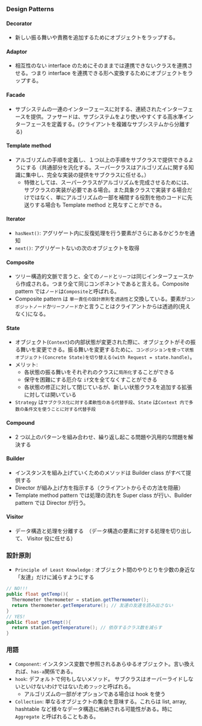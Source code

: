 ### Design Patterns

#### Decorator

- 新しい振る舞いや責務を追加するためにオブジェクトをラップする。

#### Adaptor

- 相互性のない interface のためにそのままでは連携できないクラスを連携させる。つまり interface を連携できる形へ変換するためにオブジェクトをラップする。

#### Facade

- サブシステムの一連のインターフェースに対する、連続されたインターフェースを提供。ファサードは、サブシステムをより使いやすくする高水準インターフェースを定義する。(クライアントを複雑なサブシステムから分離する)

#### Template method

- アルゴリズムの手順を定義し、１つ以上の手順をサブクラスで提供できるようにする（共通部分を汎化する。スーパークラスはアルゴリズムに関する知識に集中し、完全な実装の提供をサブクラスに任せる。）
  - 特徴としては、スーパークラスがアルゴリズムを完成させるためには、サブクラスの実装が必要である場合。また具象クラスで実装する場合だけではなく、単にアルゴリズムの一部を補間する役割を他のコードに先送りする場合も Template method と見なすことができる。

#### Iterator

- `hasNext()`: アグリゲート内に反復処理を行う要素がさらにあるかどうかを通知
- `next()`: アグリゲートないの次のオブジェクトを取得

#### Composite

- ツリー構造的文脈で言うと、全ての`ノード`と`リーフ`は同じインターフェースから作成される。つまり全て同じコンポネントであると言える。Composite pattern では`ノード`は`Composite`と呼ばれる。
- Composite pattern は `単一責任の設計原則`を`透過性`と交換している。要素が`コンポジットノード`か`リーフノード`かと言うことはクライアントからは透過的(見えなく)になる。

#### State

- オブジェクト(`Context`)の内部状態が変更された際に、オブジェクトがその振る舞いを変更できる。振る舞いを変更するために、`コンポジションを使って状態オブジェクト(Concrete State)を切り替える(with Request = state.handle)`。
- メリット:
  - 各状態の振る舞いをそれぞれのクラスに`局所化`することができる
  - 保守を困難にする厄介な `if`文を全てなくすことができる
  - 各状態の修正に対して閉じているが、新しい状態クラスを追加する拡張に対しては開いている
- `Strategy` は`サブクラス化に対する柔軟性のある代替手段`、`State` は`Context 内で多数の条件文を使うことに対する代替手段`

#### Compound

- 2 つ以上のパターンを組み合わせ、繰り返し起こる問題や汎用的な問題を解決する

#### Builder

- インスタンスを組み上げていくためのメソッドは Builder class がすべて提供する
- Director が組み上げ方を指示する（クライアントからその方法を隠蔽）
- Template method pattern では処理の流れを Super class が行い、Builder pattern では Director が行う。

#### Visitor

- データ構造と処理を分離する　（データ構造の要素に対する処理を切り出して、 Visitor 役に任せる）

### 設計原則

- `Principle of Least Knowledge` : オブジェクト間のやりとりを少数の身近な「友達」だけに減らすようにする

```java
// NO!!!
public float getTemp(){
  Thermometer thermometer = station.getThermometer();
  return thermometer.getTemperature(); // 友達の友達を読み出さない
}
// YES!
public float getTempt(){
  return station.getTemperature(); // 依存するクラス数を減らす
}
```

### 用語

- `Component`: インスタンス変数で参照されるあらゆるオブジェクト。言い換えれば、`has-a`関係である。
- `hook`: デフォルトで何もしないメソッド。 サブクラスはオーバーライドしないといけないわけではないため`フック`と呼ばれる。
  - アルゴリズムの一部がオプションである場合は hook を使う
- `Collection`: 単なるオブジェクトの集合を意味する。これらは list, array, hashtable など様々なデータ構造に格納される可能性がある。時に `Aggregate` と呼ばれることもある。
